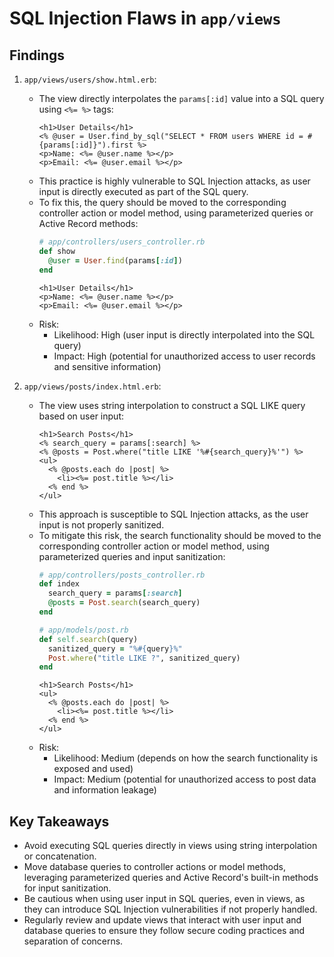 # SQL Injection Flaws in `app/views`

## Findings

1. `app/views/users/show.html.erb`:
   - The view directly interpolates the `params[:id]` value into a SQL query using `<%= %>` tags:
     ```erb
     <h1>User Details</h1>
     <% @user = User.find_by_sql("SELECT * FROM users WHERE id = #{params[:id]}").first %>
     <p>Name: <%= @user.name %></p>
     <p>Email: <%= @user.email %></p>
     ```
   - This practice is highly vulnerable to SQL Injection attacks, as user input is directly executed as part of the SQL query.
   - To fix this, the query should be moved to the corresponding controller action or model method, using parameterized queries or Active Record methods:
     ```ruby
     # app/controllers/users_controller.rb
     def show
       @user = User.find(params[:id])
     end
     ```
     ```erb
     <h1>User Details</h1>
     <p>Name: <%= @user.name %></p>
     <p>Email: <%= @user.email %></p>
     ```
   - Risk:
     - Likelihood: High (user input is directly interpolated into the SQL query)
     - Impact: High (potential for unauthorized access to user records and sensitive information)

2. `app/views/posts/index.html.erb`:
   - The view uses string interpolation to construct a SQL LIKE query based on user input:
     ```erb
     <h1>Search Posts</h1>
     <% search_query = params[:search] %>
     <% @posts = Post.where("title LIKE '%#{search_query}%'") %>
     <ul>
       <% @posts.each do |post| %>
         <li><%= post.title %></li>
       <% end %>
     </ul>
     ```
   - This approach is susceptible to SQL Injection attacks, as the user input is not properly sanitized.
   - To mitigate this risk, the search functionality should be moved to the corresponding controller action or model method, using parameterized queries and input sanitization:
     ```ruby
     # app/controllers/posts_controller.rb
     def index
       search_query = params[:search]
       @posts = Post.search(search_query)
     end
     ```
     ```ruby
     # app/models/post.rb
     def self.search(query)
       sanitized_query = "%#{query}%"
       Post.where("title LIKE ?", sanitized_query)
     end
     ```
     ```erb
     <h1>Search Posts</h1>
     <ul>
       <% @posts.each do |post| %>
         <li><%= post.title %></li>
       <% end %>
     </ul>
     ```
   - Risk:
     - Likelihood: Medium (depends on how the search functionality is exposed and used)
     - Impact: Medium (potential for unauthorized access to post data and information leakage)

## Key Takeaways

- Avoid executing SQL queries directly in views using string interpolation or concatenation.
- Move database queries to controller actions or model methods, leveraging parameterized queries and Active Record's built-in methods for input sanitization.
- Be cautious when using user input in SQL queries, even in views, as they can introduce SQL Injection vulnerabilities if not properly handled.
- Regularly review and update views that interact with user input and database queries to ensure they follow secure coding practices and separation of concerns. 